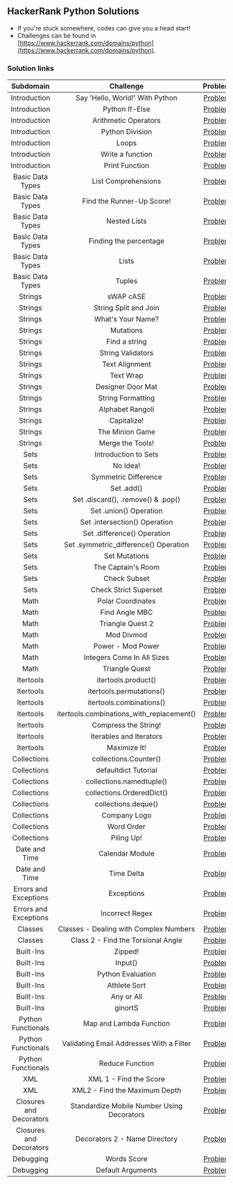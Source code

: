 ## HackerRank Python Solutions

- If you're stuck somewhere, codes can give you a head start!
- Challenges can be found in [https://www.hackerrank.com/domains/python](https://www.hackerrank.com/domains/python).


### Solution links

|         Subdomain         |                     Challenge                       |                                                  Problem                                                        | Difficulty |                                Solution                                |
|  :----------------------: | :-------------------------------------------------: | :-------------------------------------------------------------------------------------------------------------: | :--------: | :--------------------------------------------------------------------: |
|        Introduction       |           Say 'Hello, World!' With Python           |                     [Problem](https://www.hackerrank.com/challenges/py-hello-world/problem)                     |    Easy    | [Solution](Introduction/Say%20%22Hello%2CWorld!%22%20With%20Python.py) |
|        Introduction       |                  Python If-Else                     |                       [Problem](https://www.hackerrank.com/challenges/py-if-else/problem)                       |    Easy    |              [Solution](Introduction/Python%20If-Else.py)              |
|        Introduction       |                Arithmetic Operators                 |           [Problem](https://www.hackerrank.com/challenges/python-arithmetic-operators/problem)                  |    Easy    |           [Solution](Introduction/Arithmetic%20Operators.py)           |   
|        Introduction       |                  Python Division                    |                     [Problem](https://www.hackerrank.com/challenges/python-division/problem)                    |    Easy    |            [Solution](Introduction/Python%3A%20Division.py)            |   
|        Introduction       |                        Loops                        |                      [Problem](https://www.hackerrank.com/challenges/python-loops/problem)                      |    Easy    |                    [Solution](Introduction/Loops.py)                   |     
|        Introduction       |                  Write a function                   |                    [Problem](https://www.hackerrank.com/challenges/write-a-function/problem)                    |   Medium   |            [Solution](Introduction/Write%20a%20function.py)            |        
|        Introduction       |                   Print Function                    |                      [Problem](https://www.hackerrank.com/challenges/python-print/problem)                      |    Easy    |               [Solution](Introduction/Print%20Function.py)             |
|      Basic Data Types     |                 List Comprehensions                 |                 [Problem](https://www.hackerrank.com/challenges/list-comprehensions/problem)                    |    Easy    |        [Solution](Basic%20Data%20Types/List%20Comprehensions.py)       |
|      Basic Data Types     |              Find the Runner-Up Score!              |              [Problem](https://www.hackerrank.com/challenges/find-second-maximum-number-in-a-list/problem)      |    Easy    |   [Solution](Basic%20Data%20Types/Find%20the%20Runner-Up%20Score!.py)  |
|      Basic Data Types     |                    Nested Lists                     |                     [Problem](https://www.hackerrank.com/challenges/nested-list/problem)                        |    Easy    |           [Solution](Basic%20Data%20Types/Nested%20Lists.py)           |
|      Basic Data Types     |               Finding the percentage                |               [Problem](https://www.hackerrank.com/challenges/finding-the-percentage/problem)                   |    Easy    |     [Solution](Basic%20Data%20Types/Finding%20the%20percentage.py)     |
|      Basic Data Types     |                        Lists                        |                   [Problem](https://www.hackerrank.com/challenges/python-lists/problem)                         |    Easy    |                [Solution](Basic%20Data%20Types/Lists.py)               |
|      Basic Data Types     |                       Tuples                        |                  [Problem](https://www.hackerrank.com/challenges/python-tuples/problem)                         |    Easy    |               [Solution](Basic%20Data%20Types/Tuples.py)               |
|          Strings          |                      sWAP cASE                      |                        [Problem](https://www.hackerrank.com/challenges/swap-case/problem)                       |    Easy    |                   [Solution](Strings/sWAP%20cASE.py)                   |
|          Strings          |                String Split and Join                |           [Problem](https://www.hackerrank.com/challenges/python-string-split-and-join/problem)                 |    Easy    |           [Solution](Strings/String%20Split%20and%20Join.py)           |
|          Strings          |                  What's Your Name?                  |                   [Problem](https://www.hackerrank.com/challenges/whats-your-name/problem)                      |    Easy    |                 [Solution](What's%20Your%20Name%3F.py)                 |
|          Strings          |                      Mutations                      |                   [Problem](https://www.hackerrank.com/challenges/python-mutations/problem)                     |    Easy    |                    [Solution](Strings/Mutations.py)                    | 
|          Strings          |                    Find a string                    |                     [Problem](https://www.hackerrank.com/challenges/find-a-string/problem)                      |    Easy    |                [Solution](Strings/Find%20a%20string.py)                |
|          Strings          |                  String Validators                  |                   [Problem](https://www.hackerrank.com/challenges/string-validators/problem)                    |    Easy    |                [Solution](Strings/String%20Validators.py)              |
|          Strings          |                    Text Alignment                   |                     [Problem](https://www.hackerrank.com/challenges/text-alignment/problem)                     |    Easy    |                 [Solution](Strings/Text%20Alignment.py)                |  
|          Strings          |                      Text Wrap                      |                       [Problem](https://www.hackerrank.com/challenges/text-wrap/problem)                        |    Easy    |                   [Solution](Strings/Text%20Wrap.py)                   |
|          Strings          |                  Designer Door Mat                  |                   [Problem](https://www.hackerrank.com/challenges/designer-door-mat/problem)                    |    Easy    |              [Solution](Strings/Designer%20Door%20Mat.py)              |
|          Strings          |                  String Formatting                  |              [Problem](https://www.hackerrank.com/challenges/python-string-formatting/problem)                  |    Easy    |               [Solution](Strings/String%20Formatting.py)               | 
|          Strings          |                   Alphabet Rangoli                  |                    [Problem](https://www.hackerrank.com/challenges/alphabet-rangoli/problem)                    |    Easy    |               [Solution](Strings/Alphabet%20Rangoli.py)                |
|          Strings          |                     Capitalize!                     |                        [Problem](https://www.hackerrank.com/challenges/capitalize/problem)                      |    Easy    |                  [Solution](Strings/Capitalize!.py)                    |
|          Strings          |                   The Minion Game                   |                     [Problem](https://www.hackerrank.com/challenges/the-minion-game/problem)                    |   Medium   |             [Solution](Strings/The%20Minion%20Game.py)                 |
|          Strings          |                   Merge the Tools!                  |                     [Problem](https://www.hackerrank.com/challenges/merge-the-tools/problem)                    |   Medium   |              [Solution](Strings/Merge%20the%20Tools!.py)               |
|           Sets            |                 Introduction to Sets                |                [Problem](https://www.hackerrank.com/challenges/py-introduction-to-sets/problem)                 |    Easy    |             [Solution](Sets/Introduction%20to%20Sets.py)               |
|           Sets            |                       No Idea!                      |                      [Problem](https://www.hackerrank.com/challenges/py-introduction-to-sets/problem)   |   Medium   |                  [Solution](Sets/No%20Idea!%20.py)                     |
|           Sets            |                 Symmetric Difference                |                   [Problem](https://www.hackerrank.com/challenges/symmetric-difference/problem)                 |    Easy    |             [Solution](Sets/Symmetric%20Difference.py)                 |
|           Sets            |                      Set .add()                     |                       [Problem](https://www.hackerrank.com/challenges/py-set-add/problem)                       |    Easy    |                  [Solution](Sets/set.add().py)                         |
|           Sets            |            Set .discard(), .remove() & .pop()       |                       [Problem](https://www.hackerrank.com/challenges/py-set-discard-remove-pop/problem)        |    Easy    |   [Solution](Sets/Set%20.discard()%2C%20.remove()%20%26%20.pop().py)   |
|           Sets            |                 Set .union() Operation              |                      [Problem](https://www.hackerrank.com/challenges/py-set-union/problem)                      |    Easy    |             [Solution](Sets/Set%20.union()%20Operation.py)             |
|           Sets            |             Set .intersection() Operation           |          [Problem](https://www.hackerrank.com/challenges/py-set-intersection-operation/problem)                 |    Easy    |         [Solution](Sets/Set%20.intersection()%20Operation.py)          |
|           Sets            |              Set .difference() Operation            |           [Problem](https://www.hackerrank.com/challenges/py-set-difference-operation/problem)                  |    Easy    |          [Solution](Sets/Set%20.difference()%20Operation.py)           |
|           Sets            |          Set .symmetric_difference() Operation      |  [Problem](https://www.hackerrank.com/challenges/py-set-symmetric-difference-operation/problem)                 |    Easy    |     [Solution](Sets/Set%20.symmetric_difference()%20Operation.py)      |
|           Sets            |                    Set Mutations                    |                 [Problem](https://www.hackerrank.com/challenges/py-set-mutations/problem)                       |    Easy    |                  [Solution](Sets/Set%20Mutations.py)                   |
|           Sets            |                  The Captain's Room                 |                 [Problem](https://www.hackerrank.com/challenges/py-the-captains-room/problem)                   |    Easy    |               [Solution](Sets/The%20Captain's%20Room.py)               |
|           Sets            |                    Check Subset                     |                   [Problem](https://www.hackerrank.com/challenges/py-check-subset/problem)                      |    Easy    |                  [Solution](Sets/Check%20Subset.py)                    |
|           Sets            |                Check Strict Superset                |              [Problem](https://www.hackerrank.com/challenges/py-check-strict-superset/problem)                  |    Easy    |            [Solution](Sets/Check%20Strict%20Superset.py)               |
|           Math            |                   Polar Coordinates                 |                    [Problem](https://www.hackerrank.com/challenges/polar-coordinates/problem)                   |    Easy    |                [Solution](Math/Polar%20Coordinates.py)                 |
|           Math            |                    Find Angle MBC                   |                          [Problem](https://www.hackerrank.com/challenges/find-angle/problem)                    |   Medium   |                [Solution](Math/Find%20Angle%20MBC.py)                  |
|           Math            |                   Triangle Quest 2                  |                      [Problem](https://www.hackerrank.com/challenges/triangle-quest-2/problem)                  |   Medium   |                [Solution](Math/Triangle%20Quest%202.py)                |
|           Math            |                     Mod Divmod                      |                      [Problem](https://www.hackerrank.com/challenges/python-mod-divmod/problem)                 |    Easy    |                    [Solution](Math/Mod%20Divmod.py)                    |
|           Math            |                  Power - Mod Power                  |                 [Problem](https://www.hackerrank.com/challenges/python-power-mod-power/problem)                 |    Easy    |               [Solution](Math/Power%20-%20Mod%20Power.py)              |
|           Math            |             Integers Come In All Sizes              |            [Problem](https://www.hackerrank.com/challenges/python-integers-come-in-all-sizes/problem)           |    Easy    |         [Solution](Math/Integers%20Come%20In%20All%20Sizes.py)         |
|           Math            |                   Triangle Quest                    |                       [Problem](https://www.hackerrank.com/challenges/python-quest-1/problem)                   |   Medium   |                 [Solution](Math/Triangle%20Quest.py)                   |
|         Itertools         |                 itertools.product()                 |                      [Problem](https://www.hackerrank.com/challenges/itertools-product/problem)                 |    Easy    |              [Solution](Itertools/itertools.product().py)              |
|         Itertools         |                itertools.permutations()             |                 [Problem](https://www.hackerrank.com/challenges/itertools-permutations/problem)                 |    Easy    |            [Solution](/Itertools/itertools.permutations().py)          |
|         Itertools         |              itertools.combinations()               |                 [Problem](https://www.hackerrank.com/challenges/itertools-combinations/problem)                 |    Easy    |           [Solution](Itertools/itertools.combinations().py)            |
|         Itertools         |      itertools.combinations_with_replacement()      |         [Problem](https://www.hackerrank.com/challenges/itertools-combinations-with-replacement/problem)        |    Easy    |   [Solution](Itertools/itertools.combinations_with_replacement().py)    |
|         Itertools         |                 Compress the String!                |                    [Problem](https://www.hackerrank.com/challenges/compress-the-string/problem)                 |   Medium   |           [Solution](Itertools/Compress%20the%20String!%20.py)          |
|         Itertools         |                Iterables and Iterators              |                [Problem](https://www.hackerrank.com/challenges/iterables-and-iterators/problem)                 |   Medium   |          [Solution](Itertools/Iterables%20and%20Iterators.py)           |
|         Itertools         |                    Maximize It!                     |                            [Problem](https://www.hackerrank.com/challenges/maximize-it/problem)                 |    Hard    |                 [Solution](Itertools/Maximize%20It!.py)                 |
|        Collections        |                collections.Counter()                |                   [Problem](https://www.hackerrank.com/challenges/collections-counter/problem)                  |    Easy    |            [Solution](Collections/Collections.Counter().py)             |
|        Collections        |                defaultdict Tutorial                 |                  [Problem](https://www.hackerrank.com/challenges/defaultdict-tutorial/problem)                  |    Easy    |            [Solution](Collections/DefaultDict%20Tutorial.py)            |
|        Collections        |              collections.namedtuple()               |              [Problem](https://www.hackerrank.com/challenges/py-collections-namedtuple/problem)                 |    Easy    |           [Solution](Collections/Collections.namedtuple().py)           |
|        Collections        |              collections.OrderedDict()              |             [Problem](https://www.hackerrank.com/challenges/py-collections-ordereddict/problem)                 |    Easy    |          [Solution](Collections/Collections.OrderedDict()%20.py)        |
|        Collections        |                 collections.deque()                 |                  [Problem](https://www.hackerrank.com/challenges/py-collections-deque/problem)                  |    Easy    |             [Solution](Collections/Collections.deque()%20.py)           |
|        Collections        |                    Company Logo                     |                      [Problem](https://www.hackerrank.com/challenges/most-commons/problem)                      |   Medium   |                [Solution](Collections/Company%20Logo.py)                |
|        Collections        |                     Word Order                      |                       [Problem](https://www.hackerrank.com/challenges/word-order/problem)                       |   Medium   |                 [Solution](/Collections/Word%20Order.py)                |
|        Collections        |                     Piling Up!                      |                        [Problem](https://www.hackerrank.com/challenges/piling-up/problem)                       |   Medium   |                 [Solution](Collections/Piling%20Up!.py)                 |
|       Date and Time       |                   Calendar Module                   |                     [Problem](https://www.hackerrank.com/challenges/calendar-module/problem)                    |    Easy    |           [Solution](Date%20and%20Time/Calendar%20Module.py)            |
|       Date and Time       |                     Time Delta                      |                    [Problem](https://www.hackerrank.com/challenges/python-time-delta/problem)                   |   Medium   |              [Solution](Date%20and%20Time/Time%20Delta.py)              |
|   Errors and Exceptions   |                     Exceptions                      |                       [Problem](https://www.hackerrank.com/challenges/exceptions/problem)                       |    Easy    |           [Solution](Errors%20and%20Exceptions/Expceptions.py)          |
|   Errors and Exceptions   |                   Incorrect Regex                   |                     [Problem](https://www.hackerrank.com/challenges/incorrect-regex/problem)                    |    Easy    |        [Solution](Errors%20and%20Exceptions/Incorrect%20Regex.py)       |
|          Classes          |       Classes - Dealing with Complex Numbers        |   [Problem](https://www.hackerrank.com/challenges/class-1-dealing-with-complex-numbers/problem)                 |   Medium   |  [Solution](Classes/Classes%3A%20Dealing%20with%20Complex%20Numbers.py) |
|          Classes          |         Class 2 - Find the Torsional Angle          |       [Problem](https://www.hackerrank.com/challenges/class-2-find-the-torsional-angle/problem)                 |    Easy    |  [Solution](Classes/Class%202%20-%20Find%20the%20Torsional%20Angle.py)  |
|         Built-Ins         |                       Zipped!                       |                    [Problem](https://www.hackerrank.com/challenges/zipped/problem)                              |    Easy    |                   [Solution](Built-Ins/Zipped!%20.py)                   |
|         Built-Ins         |                       Input()                       |                     [Problem](https://www.hackerrank.com/challenges/input/problem)                              |    Easy    |                   [Solution](Built-Ins/Input()%20.py)                   |
|         Built-Ins         |                  Python Evaluation                  |                  [Problem](https://www.hackerrank.com/challenges/python-eval/problem)                           |    Easy    |              [Solution](Built-Ins/Python%20Evaluation.py)               |
|         Built-Ins         |                    Athlete Sort                     |               [Problem](https://www.hackerrank.com/challenges/python-sort-sort/problem)                         |   Medium   |                 [Solution](Built-Ins/Athlete%20Sort.py)                 |
|         Built-Ins         |                     Any or All                      |                  [Problem](https://www.hackerrank.com/challenges/any-or-all/problem)                            |    Easy    |                 [Solution](Built-Ins/Any%20or%20All.py)                 |
|         Built-Ins         |                       ginortS                       |                    [Problem](https://www.hackerrank.com/challenges/ginorts/problem)                             |   Medium   |                     [Solution](Built-Ins/ginortS.py)                    |
|     Python Functionals    |               Map and Lambda Function               |                 [Problem](https://www.hackerrank.com/challenges/map-and-lambda-expression/problem?)                 |    Easy    |     [Solution](Python%20Functionals/Map%20and%20Lambda%20Function.py)   |
|     Python Functionals    |      Validating Email Addresses With a Filter       | [Problem](https://www.hackerrank.com/challenges/validate-list-of-email-address-with-filter/problem) |   Medium   | [Solution](Python%20Functionals/Validating%20Email%20Addresses%20With%20a%20Filter.py)  |
|     Python Functionals    |                   Reduce Function                   |                     [Problem](https://www.hackerrank.com/challenges/reduce-function/problem)                    |   Medium   |           [Solution](Python%20Functionals/Reduce%20Function.py)         |
|           XML             |               XML 1 - Find the Score                |                 [Problem](https://www.hackerrank.com/challenges/xml-1-find-the-score/problem)                   |    Easy    |            [Solution](XML/XML%201%20-%20Find%20the%20Score.py)          |
|           XML             |            XML2 - Find the Maximum Depth            |            [Problem](https://www.hackerrank.com/challenges/xml2-find-the-maximum-depth/problem)                 |    Easy    |       [Solution](XML/XML2%20-%20Find%20the%20Maximum%20Depth.py)        |
|  Closures and Decorators  |      Standardize Mobile Number Using Decorators     |  [Problem](https://www.hackerrank.com/challenges/standardize-mobile-number-using-decorators/problem)   |    Easy    | [Solution](/Closures%20and%20Decorators/Standardize%20Mobile%20Number%20Using%20Decorators.py) |
|  Closures and Decorators  |            Decorators 2 - Name Directory            |           [Problem](https://www.hackerrank.com/challenges/decorators-2-name-directory/problem)                  |    Easy    | [Solution](Closures%20and%20Decorators/Decorators%202%20-%20Name%20Directory.py) |
|         Debugging         |                     Words Score                     |                  [Problem](https://www.hackerrank.com/challenges/words-score/problem)                           |   Medium   |                  [Solution](Debugging/Words%20Score.py)                 |
|         Debugging         |                   Default Arguments                 |              [Problem](https://www.hackerrank.com/challenges/default-arguments/problem)                         |   Medium   |               [Solution](Debugging/Default%20Arguments.py)              |

